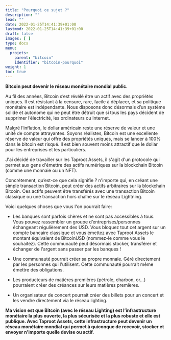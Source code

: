 ```yaml
---
title: "Pourquoi ce sujet ?"
description: ""
lead: ""
date: 2022-01-25T14:41:39+01:00
lastmod: 2022-01-25T14:41:39+01:00
draft: false
images: [ ]
type: docs
menu:
  projets:
    parent: "bitcoin"
    identifier: "bitcoin-pourquoi"
weight: 1
toc: true
---
```


**Bitcoin peut devenir le réseau monétaire mondial public.**

Au fil des années, Bitcoin s’est révélé être un actif avec des propriétés uniques. Il est résistant à la censure, rare,
facile à déplacer, et sa politique monétaire est indépendante. Nous disposons donc désormais d’un système solide et
autonome qui ne peut être détruit que si tous les pays décident de supprimer l’électricité, les ordinateurs ou Internet.

Malgré l’inflation, le dollar américain reste une réserve de valeur et une unité de compte attrayantes. Soyons
réalistes, Bitcoin est une excellente réserve de valeur qui offre des propriétés uniques, mais se lancer à 100% dans le
bitcoin est risqué. Il est bien souvent moins attractif que le dollar pour les entreprises et les particuliers.

J'ai décidé de travailler sur les Taproot Assets, il s'agit d'un protocole qui permet aux gens d'émettre des actifs
numériques sur la blockchain Bitcoin (comme une monnaie ou un NFT).

Concrètement, qu’est-ce que cela signifie ? n'importe qui, en créant une simple transaction Bitcoin, peut créer des
actifs arbitraires sur la blockchain Bitcoin. Ces actifs peuvent être transférés avec une transaction Bitcoin classique
ou une transaction hors chaîne sur le réseau Lightning.

Voici quelques choses que vous l'on pourrait faire:

- Les banques sont parfois chères et ne sont pas accessibles à tous. Vous pouvez rassembler un groupe
  d’entreprises/personnes échangeant régulièrement des USD. Vous bloquez tout cet argent sur un compte bancaire
  classique et vous émettez avec Taproot Assets le montant équivalent de BitcoinUSD (nommez-le comme vous le souhaitez).
  Cette communauté peut désormais stocker, transférer et échanger de l'argent sans passer par les banques !

- Une communauté pourrait créer sa propre monnaie. Géré directement par les personnes qui l'utilisent. Cette communauté
  pourrait même émettre des obligations.

- Les producteurs de matières premières (pétrole, charbon, or…) pourraient créer des créances sur leurs matières
  premières.

- Un organisateur de concert pourrait créer des billets pour un concert et les vendre directement via le réseau
  lighting.

**Ma vision est que Bitcoin (avec le réseau Lighting) est l’infrastructure monétaire la plus ouverte, la plus sécurisée
et la plus robuste et elle est publique. Avec Taproot Assets, cette infrastructure peut devenir un réseau monétaire
mondial qui permet à quiconque de recevoir, stocker et envoyer n'importe quelle devise ou actif.**